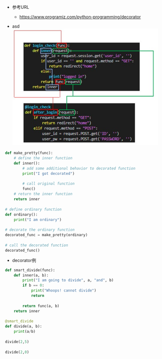 - 参考URL
  - https://www.programiz.com/python-programming/decorator

- asd
  ![decorator](image/decorator.jpg)


~~~python
def make_pretty(func):
    # define the inner function 
    def inner():
        # add some additional behavior to decorated function
        print("I got decorated")

        # call original function
        func()
    # return the inner function
    return inner

# define ordinary function
def ordinary():
    print("I am ordinary")
    
# decorate the ordinary function
decorated_func = make_pretty(ordinary)

# call the decorated function
decorated_func()
~~~

- decorator例
~~~python
def smart_divide(func):
    def inner(a, b):
        print("I am going to divide", a, "and", b)
        if b == 0:
            print("Whoops! cannot divide")
            return

        return func(a, b)
    return inner

@smart_divide
def divide(a, b):
    print(a/b)

divide(2,5)

divide(2,0)
~~~